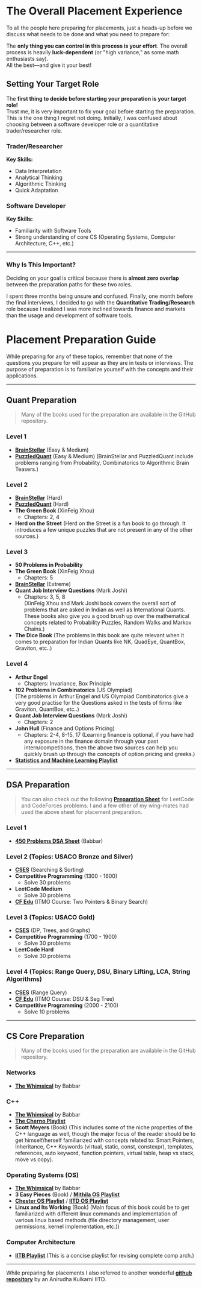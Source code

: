 # The Overall Placement Experience

To all the people here preparing for placements, just a heads-up before we discuss what needs to be done and what you need to prepare for:

The **only thing you can control in this process is your effort**. The overall process is heavily **luck-dependent** (or "high variance," as some math enthusiasts say).  
All the best—and give it your best!

## Setting Your Target Role

The **first thing to decide before starting your preparation is your target role!**  
Trust me, it is very important to fix your goal before starting the preparation. This is the one thing I regret not doing. Initially, I was confused about choosing between a software developer role or a quantitative trader/researcher role.

### Trader/Researcher  
**Key Skills:**  
- Data Interpretation  
- Analytical Thinking  
- Algorithmic Thinking  
- Quick Adaptation  

### Software Developer  
**Key Skills:**  
- Familiarity with Software Tools  
- Strong understanding of core CS (Operating Systems, Computer Architecture, C++, etc.)  

---

### Why Is This Important?

Deciding on your goal is critical because there is **almost zero overlap** between the preparation paths for these two roles.  

I spent three months being unsure and confused. Finally, one month before the final interviews, I decided to go with the **Quantitative Trading/Research** role because I realized I was more inclined towards finance and markets than the usage and development of software tools.


# Placement Preparation Guide

While preparing for any of these topics, remember that none of the questions you prepare for will appear as they are in tests or interviews. The purpose of preparation is to familiarize yourself with the concepts and their applications.

---

## Quant Preparation

> Many of the books used for the preparation are available in the GitHub repository.

### Level 1
- [**BrainStellar**](https://brainstellar.com/) (Easy & Medium)  
- [**PuzzledQuant**](https://puzzledquant.com/) (Easy & Medium)
(BrainStellar and PuzzledQuant include problems ranging from Probability, Combinatorics to Algorithmic Brain Teasers.)
### Level 2
- [**BrainStellar**](https://brainstellar.com/) (Hard)  
- [**PuzzledQuant**](https://puzzledquant.com/) (Hard)  
- **The Green Book** (XinFeig Xhou)  
  - Chapters: 2, 4  
- **Herd on the Street**
(Herd on the Street is a fun book to go through. It introduces a few unique puzzles that are not present in any of the other sources.)

### Level 3
- **50 Problems in Probability** 
- **The Green Book** (XinFeig Xhou)  
  - Chapters: 5  
- [**BrainStellar**](https://brainstellar.com/) (Extreme)  
- **Quant Job Interview Questions** (Mark Joshi)  
  - Chapters: 3, 5, 8  
(XinFeig Xhou and Mark Joshi book covers the overall sort of problems that are asked in Indian as well as International Quants. These books also give you a good brush up over the mathematical concepts related to Probability Puzzles, Random Walks and Markov Chains.)
- **The Dice Book**
(The problems in this book are quite relevant when it comes to preparation for Indian Quants like NK, QuadEye, QuantBox, Graviton, etc..)

### Level 4
- **Arthur Engel**  
  - Chapters: Invariance, Box Principle  
- **102 Problems in Combinatorics** (US Olympiad)  
(The problems in Arthur Engel and US Olympiad Combinatorics give a very good practise for the Questions asked in the tests of firms like Graviton, QuantBox, etc..)
- **Quant Job Interview Questions** (Mark Joshi)  
  - Chapters: 2  
- **John Hull** (Finance and Options Pricing)  
  - Chapters: 2-4, 8-15, 17
(Learning finance is optional, if you have had any exposure in the finance domain through your past intern/competitions, then the above two sources can help you quickly brush up through the concepts of option pricing and greeks.)
- [**Statistics and Machine Learning Playlist**](https://www.youtube.com/@statquest/playlists)
---

## DSA Preparation

> You can also check out the following [**Preparation Sheet**](https://docs.google.com/spreadsheets/d/1y6tYdGsAWodXbrE8so2xps-zHbvkxjLPi2WFnLnP-P0/edit?gid=0#gid=0) for LeetCode and CodeForces problems. I and a few other of my wing-mates had used the above sheet for placement preparation.

### Level 1
- [**450 Problems DSA Sheet**](https://www.geeksforgeeks.org/explore?page=6&sprint=94ade6723438d94ecf0c00c3937dad55&sortBy=submissions&sprint_name=Love%20Babbar%20Sheet) (Babbar)

### Level 2 (Topics: USACO Bronze and Silver)
- [**CSES**](https://cses.fi/problemset/list/) (Searching & Sorting)  
- **Competitive Programming** (1300 - 1600)  
  - Solve 30 problems  
- **LeetCode Medium**  
  - Solve 30 problems  
- [**CF Edu**](https://codeforces.com/edu/courses) (ITMO Course: Two Pointers & Binary Search)

### Level 3 (Topics: USACO Gold)
- [**CSES**](https://cses.fi/problemset/list/) (DP, Trees, and Graphs)  
- **Competitive Programming** (1700 - 1900)  
  - Solve 30 problems  
- **LeetCode Hard**  
  - Solve 30 problems

### Level 4 (Topics: Range Query, DSU, Binary Lifting, LCA, String Algorithms)
- [**CSES**](https://cses.fi/problemset/list/) (Range Query)  
- [**CF Edu**](https://codeforces.com/edu/courses) (ITMO Course: DSU & Seg Tree)  
- **Competitive Programming** (2000 - 2100)  
  - Solve 10 problems

---

## CS Core Preparation

> Many of the books used for the preparation are available in the GitHub repository.

### Networks
- [**The Whimsical**](https://whimsical.com/networking-cheatsheet-by-love-babbar-FcLExFDezehhfsbDPfZDBv) by Babbar

### C++
- [**The Whimsical**](https://whimsical.com/object-oriented-programming-cheatsheet-by-love-babbar-YbSgLatbWQ4R5paV7EgqFw) by Babbar  
- [**The Cherno Playlist**](https://www.youtube.com/playlist?list=PLlrATfBNZ98dudnM48yfGUldqGD0S4FFb)  
- **Scott Meyers** (Book)
(This includes some of the niche properties of the C++ language as well, though the major focus of the reader should be to get himself/herself familiarized with concepts related to:
Smart Pointers, Inheritance, C++ Keywords (virtual, static, const, constexpr), templates, references, auto keyword, function pointers, virtual table, heap vs stack, move vs copy).

### Operating Systems (OS)
- [**The Whimsical**](https://whimsical.com/operating-system-cheatsheet-by-love-babbar-S9tuWBCSQfzoBRF5EDNinQ) by Babbar  
- **3 Easy Pieces** (Book) / [**Mithila OS Playlist**](https://www.youtube.com/playlist?list=PLDW872573QAb4bj0URobvQTD41IV6gRkx)  
- [**Chester OS Playlist**](https://www.youtube.com/playlist?list=PLEAYkSg4uSQ2PAch478muxnoeTNz_QeUJ) / [**IITD OS Playlist**](https://www.youtube.com/playlist?list=PLsylUObW5M3CAGT6OdubyH6FztKfJCcFB)  
- **Linux and Its Working** (Book)
(Main focus of this book could be to get familiarized with different linux commands and implementation of various linux based methods (file directory management, user permissions, kernel implementation, etc.))

### Computer Architecture
- [**IITB Playlist**](https://www.youtube.com/playlist?list=PLw6vmiIQrilTWa5twNV8opVJ3ge_kEfsM)
(This is a concise playlist for revising complete comp arch.)

---

While preparing for placements I also referred to another wonderful [**github repository**](https://github.com/anirudhakulkarni/Placements-2024) by an Anirudha Kulkarni IITD.